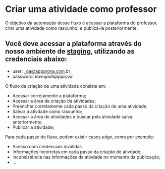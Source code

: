 # Criar uma atividade como professor

O objetivo da automação desse fluxo é acessar a plataforma do professor, criar uma atividade como rascunho, e publicá-la posteriormente.

## Você deve acessar a plataforma através do nosso ambiente de [staging](http://stg.professor.appprova.com.br), utilizando as credenciais abaixo:

- user: _qa@appprova.com.br_
- password: _loveqaatappprova_

O fluxo de criação de uma atividade consiste em:

- Acessar corretamente a plataforma;
- Acessar a área de criação de atividades;
- Preencher corretamente cada passo da criação de uma atividade;
- Salvar a ativdade como rascunho;
- Acessar a área de atividades e buscar pela atividade salva anteriormente;
- Publicar a atividade;

Para cada passo do fluxo, podem existir casos _edge_, como por exemplo:
- Acesso com credenciais inválidas
- Informações incorretas em cada passo da criação de ativdade;
- Inconsistência nas informações da ativdade no momento da publicação;
- ...
